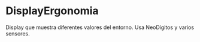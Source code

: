 # DisplayErgonomia
Display que muestra diferentes valores del entorno. Usa NeoDígitos y varios sensores.
